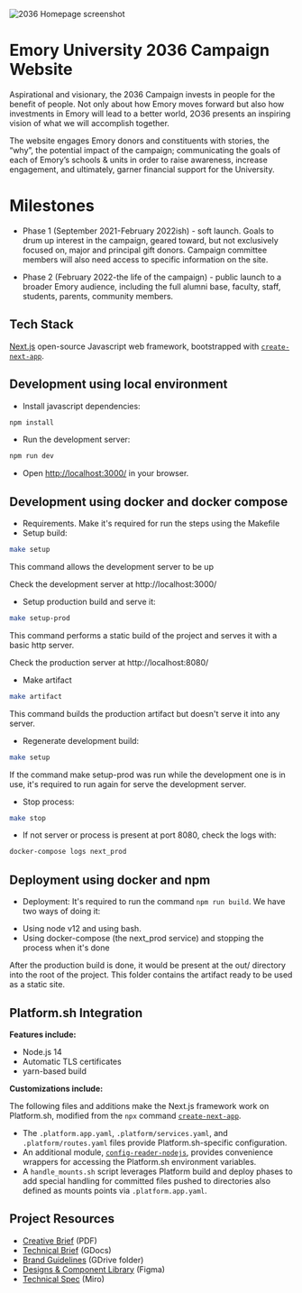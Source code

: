 ![2036 Homepage screenshot](https://i.imgur.com/Nq9CHb1.jpeg)

# Emory University 2036 Campaign Website

Aspirational and visionary, the 2036 Campaign invests in people for the
benefit of people. Not only about how Emory moves forward but also how
investments in Emory will lead to a better world, 2O36 presents an inspiring
vision of what we will accomplish together.

The website engages Emory donors and constituents with stories, the “why”, the
potential impact of the campaign; communicating the goals of each of Emory’s
schools & units in order to raise awareness, increase engagement, and ultimately, garner financial support for the University.


# Milestones

* Phase 1 (September 2021-February 2022ish) - soft launch. Goals to drum up
interest in the campaign, geared toward, but not exclusively focused on, major
and principal gift donors. Campaign committee members will also need access to specific information on the site.

* Phase 2 (February 2022-the life of the campaign) - public launch to a broader Emory audience, including the full alumni base, faculty, staff, students,
parents, community members.

## Tech Stack

[Next.js](https://nextjs.org/) open-source Javascript web framework, bootstrapped with [`create-next-app`](https://github.com/vercel/next.js/tree/canary/packages/create-next-app).


## Development using local environment

* Install javascript dependencies:

```bash
npm install
```

* Run the development server:

```bash
npm run dev
```

* Open [http://localhost:3000/](http://localhost:3000/) in your browser.

## Development using docker and docker compose
* Requirements.
Make it's required for run the steps using the Makefile
* Setup build:
```bash
make setup
```
This command allows the development server to be up

Check the development server at http://localhost:3000/
* Setup production build and serve it:
```bash
make setup-prod
```
This command performs a static build of the project and serves it with a basic http server.

Check the production server at http://localhost:8080/
* Make artifact
```bash
make artifact
```
This command builds the production artifact but doesn't serve it into any server. 

* Regenerate development build:
```bash
make setup
```
If the command make setup-prod was run while the development one is in use, it's required to run again for serve the development server.

* Stop process:
```bash
make stop
```
* If not server or process is present at port 8080, check the logs with:
```bash
docker-compose logs next_prod
```

## Deployment using docker and npm
* Deployment:
It's required to run the command ```npm run build```. We have two ways of doing it:
- Using node v12 and using bash.
- Using docker-compose (the next_prod service) and stopping the process when it's done

After the production build is done, it would be present at the out/ directory into the root of the project. This folder contains the artifact ready to be used as a static site.

## Platform.sh Integration

**Features include:**

* Node.js 14
* Automatic TLS certificates
* yarn-based build

**Customizations include:**

The following files and additions make the Next.js framework work on Platform.sh, modified from the `npx` command [`create-next-app`](https://github.com/vercel/next.js/tree/canary/packages/create-next-app).

* The `.platform.app.yaml`, `.platform/services.yaml`, and `.platform/routes.yaml` files provide Platform.sh-specific configuration.
* An additional module, [`config-reader-nodejs`](https://github.com/platformsh/config-reader-nodejs), provides convenience wrappers for accessing the Platform.sh environment variables.
* A `handle_mounts.sh` script leverages Platform build and deploy phases to add special handling for committed files pushed to directories also defined as mounts points via `.platform.app.yaml`.

## Project Resources

* [Creative Brief][creative-brief] (PDF)
* [Technical Brief][technical-brief] (GDocs)
* [Brand Guidelines][brand-guide] (GDrive folder)
* [Designs & Component Library][figma] (Figma)
* [Technical Spec][miro] (Miro)

[creative-brief]: https://drive.google.com/file/d/1TFiqv9IY3kSJSGcR6pqZRUskEguNjGgA/view
[technical-brief]: https://docs.google.com/document/d/1QsFaQ1iJL__LEeZFuiLoUCdJ1gpkcrtfjijpMgwmOVw/
[brand-guide]: https://drive.google.com/drive/folders/1kmWQ2nrndwP6nzaY7_brTNkqytepOiE2
[figma]: https://www.figma.com/file/ts9PYKFK6a53xMCnplR50t/2O36
[miro]: https://miro.com/app/board/o9J_l7T5iRo=/
